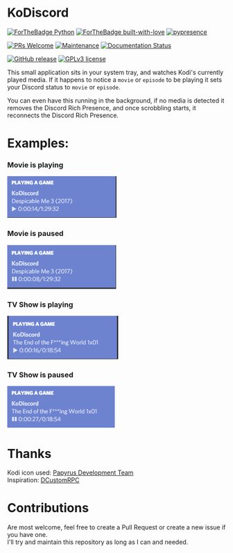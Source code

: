 # KoDiscord

[![ForTheBadge Python](http://ForTheBadge.com/images/badges/made-with-python.svg)](https://www.python.org/)
[![ForTheBadge built-with-love](http://ForTheBadge.com/images/badges/built-with-love.svg)](https://GitHub.com/Naereen/)
[![pypresence](https://img.shields.io/badge/using-pypresence-00bb88.svg?style=for-the-badge&logo=discord&logoWidth=20)](https://github.com/qwertyquerty/pypresence)

[![PRs Welcome](https://img.shields.io/badge/PRs-welcome-brightgreen.svg?style=flat-square)](http://makeapullrequest.com)
[![Maintenance](https://img.shields.io/badge/Maintained%3F-yes-green.svg)](https://GitHub.com/Tusky/KoDiscord/graphs/commit-activity)
[![Documentation Status](https://readthedocs.org/projects/kodiscord/badge/?version=latest&style=flat)](http://kodiscord.readthedocs.io/?badge=latest)

[![GitHub release](https://img.shields.io/github/release/Tusky/KoDiscord.svg?style=flat-square)](https://github.com/Tusky/KoDiscord)
[![GPLv3 license](https://img.shields.io/badge/License-GPLv3-blue.svg)](http://perso.crans.org/besson/LICENSE.html)

This small application sits in your system tray, and watches Kodi's currently played media.
If it happens to notice a `movie` or `episode` to be playing it sets your Discord status to `movie` or `episode`.

You can even have this running in the background, if no media is detected it removes the Discord Rich Presence, and once scrobbling starts, it reconnects the Discord Rich Presence.

# Examples:  
### Movie is playing  
![While playing](example_images/playing.png)

### Movie is paused  
![While paused](example_images/paused.png)

### TV Show is playing  
![While playing](example_images/show_playing.png)

### TV Show is paused  
![While paused](example_images/show_paused.png)


# Thanks
Kodi icon used: [Papyrus Development Team](https://github.com/PapirusDevelopmentTeam)  
Inspiration: [DCustomRPC](https://github.com/JakeMakesStuff/DCustomRPC)

# Contributions
Are most welcome, feel free to create a Pull Request or create a new issue if you have one.  
I'll try and maintain this repository as long as I can and needed.
